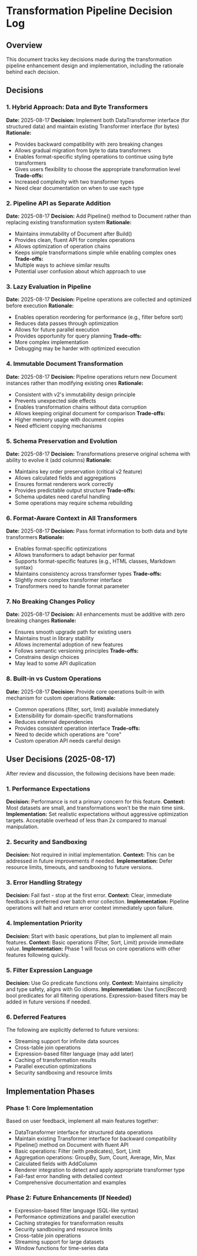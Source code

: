 # Transformation Pipeline Decision Log

## Overview
This document tracks key decisions made during the transformation pipeline enhancement design and implementation, including the rationale behind each decision.

## Decisions

### 1. Hybrid Approach: Data and Byte Transformers
**Date:** 2025-08-17
**Decision:** Implement both DataTransformer interface (for structured data) and maintain existing Transformer interface (for bytes)
**Rationale:** 
- Provides backward compatibility with zero breaking changes
- Allows gradual migration from byte to data transformers
- Enables format-specific styling operations to continue using byte transformers
- Gives users flexibility to choose the appropriate transformation level
**Trade-offs:**
- Increased complexity with two transformer types
- Need clear documentation on when to use each type

### 2. Pipeline API as Separate Addition
**Date:** 2025-08-17
**Decision:** Add Pipeline() method to Document rather than replacing existing transformation system
**Rationale:**
- Maintains immutability of Document after Build()
- Provides clean, fluent API for complex operations
- Allows optimization of operation chains
- Keeps simple transformations simple while enabling complex ones
**Trade-offs:**
- Multiple ways to achieve similar results
- Potential user confusion about which approach to use

### 3. Lazy Evaluation in Pipeline
**Date:** 2025-08-17
**Decision:** Pipeline operations are collected and optimized before execution
**Rationale:**
- Enables operation reordering for performance (e.g., filter before sort)
- Reduces data passes through optimization
- Allows for future parallel execution
- Provides opportunity for query planning
**Trade-offs:**
- More complex implementation
- Debugging may be harder with optimized execution

### 4. Immutable Document Transformation
**Date:** 2025-08-17
**Decision:** Pipeline operations return new Document instances rather than modifying existing ones
**Rationale:**
- Consistent with v2's immutability design principle
- Prevents unexpected side effects
- Enables transformation chains without data corruption
- Allows keeping original document for comparison
**Trade-offs:**
- Higher memory usage with document copies
- Need efficient copying mechanisms

### 5. Schema Preservation and Evolution
**Date:** 2025-08-17
**Decision:** Transformations preserve original schema with ability to evolve it (add columns)
**Rationale:**
- Maintains key order preservation (critical v2 feature)
- Allows calculated fields and aggregations
- Ensures format renderers work correctly
- Provides predictable output structure
**Trade-offs:**
- Schema updates need careful handling
- Some operations may require schema rebuilding

### 6. Format-Aware Context in All Transformers
**Date:** 2025-08-17
**Decision:** Pass format information to both data and byte transformers
**Rationale:**
- Enables format-specific optimizations
- Allows transformers to adapt behavior per format
- Supports format-specific features (e.g., HTML classes, Markdown syntax)
- Maintains consistency across transformer types
**Trade-offs:**
- Slightly more complex transformer interface
- Transformers need to handle format parameter

### 7. No Breaking Changes Policy
**Date:** 2025-08-17
**Decision:** All enhancements must be additive with zero breaking changes
**Rationale:**
- Ensures smooth upgrade path for existing users
- Maintains trust in library stability
- Allows incremental adoption of new features
- Follows semantic versioning principles
**Trade-offs:**
- Constrains design choices
- May lead to some API duplication

### 8. Built-in vs Custom Operations
**Date:** 2025-08-17
**Decision:** Provide core operations built-in with mechanism for custom operations
**Rationale:**
- Common operations (filter, sort, limit) available immediately
- Extensibility for domain-specific transformations
- Reduces external dependencies
- Provides consistent operation interface
**Trade-offs:**
- Need to decide which operations are "core"
- Custom operation API needs careful design

## User Decisions (2025-08-17)

After review and discussion, the following decisions have been made:

### 1. Performance Expectations
**Decision:** Performance is not a primary concern for this feature.
**Context:** Most datasets are small, and transformations won't be the main time sink.
**Implementation:** Set realistic expectations without aggressive optimization targets. Acceptable overhead of less than 2x compared to manual manipulation.

### 2. Security and Sandboxing
**Decision:** Not required in initial implementation.
**Context:** This can be addressed in future improvements if needed.
**Implementation:** Defer resource limits, timeouts, and sandboxing to future versions.

### 3. Error Handling Strategy
**Decision:** Fail fast - stop at the first error.
**Context:** Clear, immediate feedback is preferred over batch error collection.
**Implementation:** Pipeline operations will halt and return error context immediately upon failure.

### 4. Implementation Priority
**Decision:** Start with basic operations, but plan to implement all main features.
**Context:** Basic operations (Filter, Sort, Limit) provide immediate value.
**Implementation:** Phase 1 will focus on core operations with other features following quickly.

### 5. Filter Expression Language
**Decision:** Use Go predicate functions only.
**Context:** Maintains simplicity and type safety, aligns with Go idioms.
**Implementation:** Use func(Record) bool predicates for all filtering operations. Expression-based filters may be added in future versions if needed.

### 6. Deferred Features
The following are explicitly deferred to future versions:
- Streaming support for infinite data sources
- Cross-table join operations
- Expression-based filter language (may add later)
- Caching of transformation results
- Parallel execution optimizations
- Security sandboxing and resource limits

## Implementation Phases

### Phase 1: Core Implementation
Based on user feedback, implement all main features together:
- DataTransformer interface for structured data operations
- Maintain existing Transformer interface for backward compatibility
- Pipeline() method on Document with fluent API
- Basic operations: Filter (with predicates), Sort, Limit
- Aggregation operations: GroupBy, Sum, Count, Average, Min, Max
- Calculated fields with AddColumn
- Renderer integration to detect and apply appropriate transformer type
- Fail-fast error handling with detailed context
- Comprehensive documentation and examples

### Phase 2: Future Enhancements (If Needed)
- Expression-based filter language (SQL-like syntax)
- Performance optimizations and parallel execution
- Caching strategies for transformation results
- Security sandboxing and resource limits
- Cross-table join operations
- Streaming support for large datasets
- Window functions for time-series data